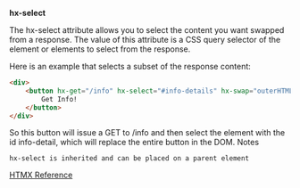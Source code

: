 **hx-select**

The hx-select attribute allows you to select the content you want swapped from a response. The value of this attribute is a CSS query selector of the element or elements to select from the response.

Here is an example that selects a subset of the response content:

```html
<div>
    <button hx-get="/info" hx-select="#info-details" hx-swap="outerHTML">
        Get Info!
    </button>
</div>
```

So this button will issue a GET to /info and then select the element with the id info-detail, which will replace the entire button in the DOM.
Notes

    hx-select is inherited and can be placed on a parent element



[HTMX Reference](https://htmx.org/attributes/hx-select/)
